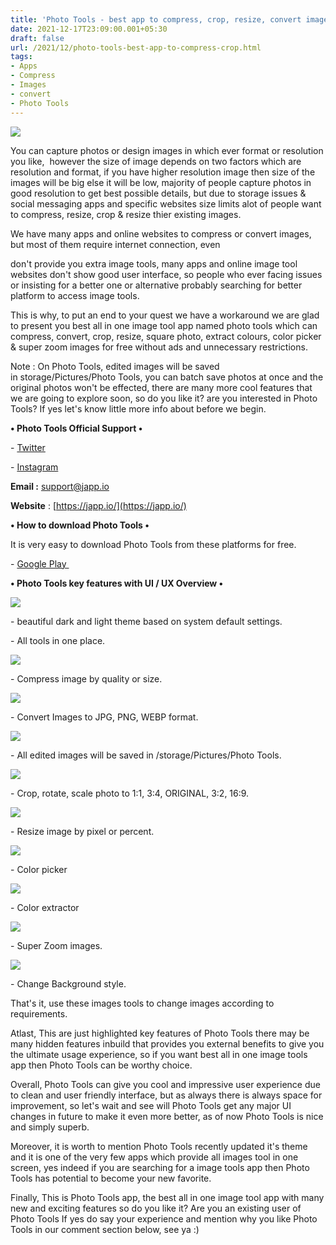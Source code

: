 ```yaml
---
title: 'Photo Tools - best app to compress, crop, resize, convert images.'
date: 2021-12-17T23:09:00.001+05:30
draft: false
url: /2021/12/photo-tools-best-app-to-compress-crop.html
tags: 
- Apps
- Compress
- Images
- convert
- Photo Tools
---
```


 [![](https://lh3.googleusercontent.com/-Qux5oXy1UmM/YbzLYgIAU8I/AAAAAAAAH6o/Gd36Ga7vcTAzWkWD5Ej8KXsxL3Ia1wi_ACNcBGAsYHQ/s1600/1639762782907896-0.png)](https://lh3.googleusercontent.com/-Qux5oXy1UmM/YbzLYgIAU8I/AAAAAAAAH6o/Gd36Ga7vcTAzWkWD5Ej8KXsxL3Ia1wi_ACNcBGAsYHQ/s1600/1639762782907896-0.png) 

  

You can capture photos or design images in which ever format or resolution you like,  however the size of image depends on two factors which are resolution and format, if you have higher resolution image then size of the images will be big else it will be low, majority of people capture photos in good resolution to get best possible details, but due to storage issues & social messaging apps and specific websites size limits alot of people want to compress, resize, crop & resize thier existing images.

  

We have many apps and online websites to compress or convert images, but most of them require internet connection, even

don't provide you extra image tools, many apps and online image tool websites don't show good user interface, so people who ever facing issues or insisting for a better one or alternative probably searching for better platform to access image tools.

  

This is why, to put an end to your quest we have a workaround we are glad to present you best all in one image tool app named photo tools which can compress, convert, crop, resize, square photo, extract colours, color picker & super zoom images for free without ads and unnecessary restrictions.

  

Note : On Photo Tools, edited images will be saved in storage/Pictures/Photo Tools, you can batch save photos at once and the original photos won't be effected, there are many more cool features that we are going to explore soon, so do you like it? are you interested in Photo Tools? If yes let's know little more info about before we begin.

  

**• Photo Tools Official Support •**

\- [Twitter](https://twitter.com/japp_io)

\- [Instagram](https://instagram.com/japp.io)

  

**Email :** [support@japp.io](mailto:support@japp.io)

**Website** : [https://japp.io/](https://japp.io/)

**• How to download Photo Tools •**

  

It is very easy to download Photo Tools from these platforms for free.

  

\- [Google Play ](https://play.google.com/store/apps/dev?id=5773773301592341983)

  

**• Photo Tools key features with UI / UX Overview •**

 **[![](https://lh3.googleusercontent.com/-hu8LPnMQhFw/YbzLX94SNfI/AAAAAAAAH6k/ZBMdlCbS6LgspzSOZrf6mK72EKtALqFWQCNcBGAsYHQ/s1600/1639762779657448-1.png)](https://lh3.googleusercontent.com/-hu8LPnMQhFw/YbzLX94SNfI/AAAAAAAAH6k/ZBMdlCbS6LgspzSOZrf6mK72EKtALqFWQCNcBGAsYHQ/s1600/1639762779657448-1.png)** 

\- beautiful dark and light theme based on system default settings.

  

\- All tools in one place.

  

 [![](https://lh3.googleusercontent.com/-pL9WMqlcjmk/YbzLWySGj1I/AAAAAAAAH6g/WcqwR57Wb_oUf5fK8sfvzrcgoBA08hjigCNcBGAsYHQ/s1600/1639762776511948-2.png)](https://lh3.googleusercontent.com/-pL9WMqlcjmk/YbzLWySGj1I/AAAAAAAAH6g/WcqwR57Wb_oUf5fK8sfvzrcgoBA08hjigCNcBGAsYHQ/s1600/1639762776511948-2.png) 

  

\- Compress image by quality or size.

  

 [![](https://lh3.googleusercontent.com/-_z8id0ERFuU/YbzLWDDVlCI/AAAAAAAAH6c/RGVzWM3lulUO5PGwVtos8iNmjNZ2dckcwCNcBGAsYHQ/s1600/1639762772328261-3.png)](https://lh3.googleusercontent.com/-_z8id0ERFuU/YbzLWDDVlCI/AAAAAAAAH6c/RGVzWM3lulUO5PGwVtos8iNmjNZ2dckcwCNcBGAsYHQ/s1600/1639762772328261-3.png) 

  

\- Convert Images to JPG, PNG, WEBP format.

  

 [![](https://lh3.googleusercontent.com/-b5_rTt2qkkA/YbzLVDN-FLI/AAAAAAAAH6Y/BSpO0vt8qJ8v0xaqJnD-71amhwdgICybQCNcBGAsYHQ/s1600/1639762769359701-4.png)](https://lh3.googleusercontent.com/-b5_rTt2qkkA/YbzLVDN-FLI/AAAAAAAAH6Y/BSpO0vt8qJ8v0xaqJnD-71amhwdgICybQCNcBGAsYHQ/s1600/1639762769359701-4.png) 

  

\- All edited images will be saved in /storage/Pictures/Photo Tools.

  

 [![](https://lh3.googleusercontent.com/-dTeEwjybdjc/YbzLUZvGcDI/AAAAAAAAH6U/MQoISH4Ve5cnphy12eFid2BadOXW_eRFgCNcBGAsYHQ/s1600/1639762765304752-5.png)](https://lh3.googleusercontent.com/-dTeEwjybdjc/YbzLUZvGcDI/AAAAAAAAH6U/MQoISH4Ve5cnphy12eFid2BadOXW_eRFgCNcBGAsYHQ/s1600/1639762765304752-5.png) 

  

\- Crop, rotate, scale photo to 1:1, 3:4, ORIGINAL, 3:2, 16:9.

  

 [![](https://lh3.googleusercontent.com/-RB2akqr1-UQ/YbzLTQV-QEI/AAAAAAAAH6Q/9qXY_TE5HQoxSLONkeSW06_fIRNh9bFZACNcBGAsYHQ/s1600/1639762761249997-6.png)](https://lh3.googleusercontent.com/-RB2akqr1-UQ/YbzLTQV-QEI/AAAAAAAAH6Q/9qXY_TE5HQoxSLONkeSW06_fIRNh9bFZACNcBGAsYHQ/s1600/1639762761249997-6.png) 

  

\- Resize image by pixel or percent.

  

 [![](https://lh3.googleusercontent.com/-8mP9kMEtxpg/YbzLSZ50K4I/AAAAAAAAH6M/qi1ouQxbbf82K07kd3UbXMGTEPxD10gvwCNcBGAsYHQ/s1600/1639762757174723-7.png)](https://lh3.googleusercontent.com/-8mP9kMEtxpg/YbzLSZ50K4I/AAAAAAAAH6M/qi1ouQxbbf82K07kd3UbXMGTEPxD10gvwCNcBGAsYHQ/s1600/1639762757174723-7.png) 

  

\- Color picker

  

 [![](https://lh3.googleusercontent.com/-d3tqGBdaKV8/YbzLRdsLlRI/AAAAAAAAH6I/PQ_0PSe0GLM9CwLe8nodX3wHRNbqrtDZgCNcBGAsYHQ/s1600/1639762753228262-8.png)](https://lh3.googleusercontent.com/-d3tqGBdaKV8/YbzLRdsLlRI/AAAAAAAAH6I/PQ_0PSe0GLM9CwLe8nodX3wHRNbqrtDZgCNcBGAsYHQ/s1600/1639762753228262-8.png) 

  

\- Color extractor

  

 [![](https://lh3.googleusercontent.com/-taAcp1ENCPg/YbzLQRT9UrI/AAAAAAAAH6E/1BQIOrQkGlM3B7QEWuMTBCGOJ6TkjY32ACNcBGAsYHQ/s1600/1639762749087668-9.png)](https://lh3.googleusercontent.com/-taAcp1ENCPg/YbzLQRT9UrI/AAAAAAAAH6E/1BQIOrQkGlM3B7QEWuMTBCGOJ6TkjY32ACNcBGAsYHQ/s1600/1639762749087668-9.png) 

  

\- Super Zoom images.

  

 [![](https://lh3.googleusercontent.com/-9srGUNN_8zc/YbzLPEd1ANI/AAAAAAAAH6A/cvyEPK1SFqgHoW2RYVzdr6QADlpJcVCBgCNcBGAsYHQ/s1600/1639762744210370-10.png)](https://lh3.googleusercontent.com/-9srGUNN_8zc/YbzLPEd1ANI/AAAAAAAAH6A/cvyEPK1SFqgHoW2RYVzdr6QADlpJcVCBgCNcBGAsYHQ/s1600/1639762744210370-10.png) 

  

\- Change Background style.

  

That's it, use these images tools to change images according to requirements.

  

Atlast, This are just highlighted key features of Photo Tools there may be many hidden features inbuild that provides you external benefits to give you the ultimate usage experience, so if you want best all in one image tools app then Photo Tools can be worthy choice.

  

Overall, Photo Tools can give you cool and impressive user experience due to clean and user friendly interface, but as always there is always space for improvement, so let's wait and see will Photo Tools get any major UI changes in future to make it even more better, as of now Photo Tools is nice and simply superb.

  

Moreover, it is worth to mention Photo Tools recently updated it's theme and it is one of the very few apps which provide all images tool in one screen, yes indeed if you are searching for a image tools app then Photo Tools has potential to become your new favorite.

  

Finally, This is Photo Tools app, the best all in one image tool app with many new and exciting features so do you like it? Are you an existing user of Photo Tools If yes do say your experience and mention why you like Photo Tools in our comment section below, see ya :)
